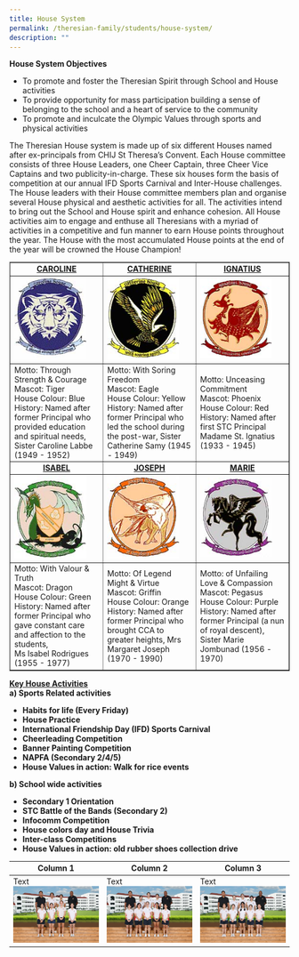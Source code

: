 ```yaml
---
title: House System
permalink: /theresian-family/students/house-system/
description: ""
---
```

<p><strong>House System Objectives</strong></p>
<ul>
<li>To promote and foster the Theresian Spirit through School and House activities</li>
<li>To provide opportunity for mass participation building a sense of belonging to the school and a heart of service to the community</li>
<li>To promote and inculcate the Olympic Values through sports and physical activities</li>
</ul>
<p>The Theresian House system is made up of six different Houses named after ex-principals from CHIJ St Theresa’s Convent.&nbsp;Each House committee consists of three House Leaders, one Cheer Captain, three Cheer Vice Captains and two publicity-in-charge. These six houses form the basis of competition at our annual IFD Sports Carnival and Inter-House challenges. The House leaders with their House committee members plan and organise several House physical and aesthetic activities for all. The activities intend to bring out the School and House spirit and enhance cohesion. All House activities aim to engage and enthuse all Theresians with a myriad of activities in a competitive and fun manner to earn House points throughout the year. The House with the most accumulated House points at the end of the year will be crowned the House Champion!</p>
<table style="border-collapse: collapse; width: 100%;" border="1">
<tbody>
<tr>
<td style="width: 33.3333%; text-align: center;"><strong><u>CAROLINE</u></strong></td>
<td style="width: 33.3333%; text-align: center;"><strong><u>CATHERINE</u></strong></td>
<td style="width: 33.3333%; text-align: center;"><strong><u>IGNATIUS</u></strong></td>
</tr>
<tr>
<td style="width: 33.3333%;"><img style="width: 85%;" src="/images/hs1.jpg"></td>
<td style="width: 33.3333%;"><img style="width: 85%;" src="/images/hs2.jpg"></td>
<td style="width: 33.3333%;"><img style="width: 85%;" src="/images/hs3.jpg"></td>
</tr>
<tr>
<td style="width: 33.3333%;">Motto: Through Strength &amp; Courage<br>Mascot: Tiger<br>House Colour: Blue<br>
<div>History: Named after former Principal who provided education and spiritual needs, Sister Caroline Labbe (1949 - 1952)&nbsp;</div>
</td>
<td style="width: 33.3333%;">Motto: With Soring Freedom<br>Mascot: Eagle<br>House Colour: Yellow<br>History: Named after former Principal who led the school during the post-war, Sister Catherine Samy (1945 - 1949)&nbsp;</td>
<td style="width: 33.3333%;">
<p>Motto: Unceasing Commitment<br>Mascot: Phoenix<br>House Colour: Red<br>History: Named after first STC Principal Madame St. Ignatius (1933 - 1945)&nbsp;</p>
</td>
</tr>
<tr>
<td style="width: 33.3333%; text-align: center;"><strong><u>ISABEL</u></strong></td>
<td style="width: 33.3333%; text-align: center;"><strong><u>JOSEPH</u></strong></td>
<td style="width: 33.3333%; text-align: center;"><strong><u>MARIE</u></strong></td>
</tr>
<tr>
<td style="width: 33.3333%;"><img style="width: 85%;" src="/images/hs4.jpg"></td>
<td style="width: 33.3333%;"><img style="width: 85%;" src="/images/hs5.jpg"></td>
<td style="width: 33.3333%;"><img style="width: 85%;" src="/images/hs6.jpg"></td>
</tr>
<tr>
<td style="width: 33.3333%;">Motto: With Valour &amp; Truth<br>Mascot: Dragon<br>House Colour: Green<br>
<div>History: Named after former Principal who gave constant care and affection to the students,&nbsp;</div>
<div>Ms Isabel Rodrigues (1955 - 1977)</div>
</td>
<td style="width: 33.3333%;">Motto: Of Legend Might &amp; Virtue<br>Mascot: Griffin<br>House Colour: Orange<br>History: Named after former Principal who brought CCA to greater heights, Mrs Margaret Joseph (1970 - 1990)&nbsp;</td>
<td style="width: 33.3333%;">Motto: of Unfailing Love &amp; Compassion<br>Mascot: Pegasus<br>House Colour: Purple<br>History: Named after former Principal (a nun of royal descent), Sister Marie Jombunad (1956 - 1970)</td>
</tr>
</tbody>
</table>
<p><strong><u>Key House Activities<br></u></strong><strong>a) Sports Related activities&nbsp;</strong></p>
<ul>
<li><strong>Habits for life (Every Friday)</strong></li>
<li><strong>House Practice</strong></li>
<li><strong>International Friendship Day (IFD) Sports Carnival</strong></li>
<li><strong>Cheerleading Competition</strong></li>
<li><strong>Banner Painting Competition</strong></li>
<li><strong>NAPFA (Secondary 2/4/5)</strong></li>
<li><strong>House Values in action: Walk for rice events</strong></li>
</ul>
<p><strong>b) School wide activities</strong></p>
<ul>
<li><strong>Secondary 1 Orientation</strong></li>
<li><strong>STC Battle of the Bands (Secondary 2)</strong></li>
<li><strong>Infocomm Competition</strong></li>
<li><strong>House colors day and House Trivia</strong></li>
<li><strong>Inter-class Competitions</strong></li>
<li><strong>House Values in action: old rubber shoes collection drive</strong></li>
</ul>


| Column 1 | Column 2 | Column 3 |
| -------- | -------- | -------- |
| Text![](/images/2023CCA/hl_catherine.jpg)     | Text ![](/images/2023CCA/hl_ignatius.jpg)    | Text![](/images/2023CCA/hl_isabel.jpg)     |

